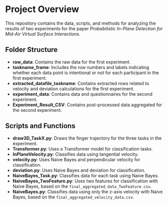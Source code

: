 # Project Overview

This repository contains the data, scripts, and methods for analyzing the results of two experiments for the paper *Probabilistic In-Plane Detection for Mid-Air Virtual Surface Interactions*. 

## Folder Structure

- **raw_data**: Contains the raw data for the first experiment.
- **taskname_frame**: Includes the row numbers and labels indicating whether each data point is intentional or not for each participant in the first experiment.
- **extracted_datafile_taskname**: Contains extracted rows related to velocity and deviation calculations for the first experiment.
- **experiment_data**: Contains data and questionnaires for the second experiment.
- **Experiment_Result_CSV**: Contains post-processed data aggregated for the second experiment.

## Scripts and Functions

- **draw3D_TaskX.py**: Draws the finger trajectory for the three tasks in the experiment.
- **Transformer.py**: Uses a Transformer model for classification tasks.
- **InPlaneVelocity.py**: Classifies data using tangential velocity.
- **velocity.py**: Uses Naive Bayes and perpendicular velocity for classification.
- **deviation.py**: Uses Naive Bayes and deviation for classification.
- **NaiveBayes_Task.py**: Classifies data for each task using Naive Bayes.
- **NaiveBayes_TwoFeature.py**: Uses two features for classification with Naive Bayes, based on the `final_aggregated_data_TwoFeature.csv`.
- **NaiveBayes.py**: Classifies data using only the z-axis velocity with Naive Bayes, based on the `final_aggregated_velocity_data.csv`.
